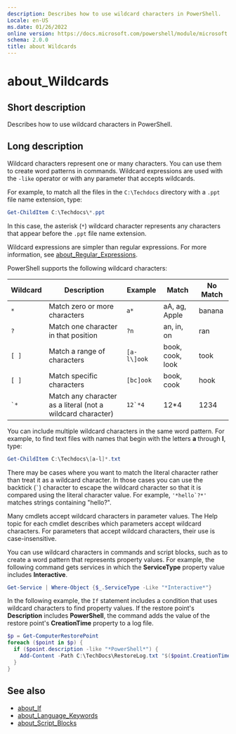 ```yaml
---
description: Describes how to use wildcard characters in PowerShell.
Locale: en-US
ms.date: 01/26/2022
online version: https://docs.microsoft.com/powershell/module/microsoft.powershell.core/about/about_wildcards?view=powershell-5.1&WT.mc_id=ps-gethelp
schema: 2.0.0
title: about Wildcards
---
```


# about_Wildcards

## Short description

Describes how to use wildcard characters in PowerShell.

## Long description

Wildcard characters represent one or many characters. You can use them to
create word patterns in commands. Wildcard expressions are used with the
`-like` operator or with any parameter that accepts wildcards.

For example, to match all the files in the `C:\Techdocs` directory with a
`.ppt` file name extension, type:

```powershell
Get-ChildItem C:\Techdocs\*.ppt
```

In this case, the asterisk (`*`) wildcard character represents any characters
that appear before the `.ppt` file name extension.

Wildcard expressions are simpler than regular expressions. For more
information, see [about_Regular_Expressions](./about_Regular_Expressions.md).

PowerShell supports the following wildcard characters:

| Wildcard |                         Description                         |   Example   |      Match       | No Match |
| -------- | ----------------------------------------------------------- | ----------- | ---------------- | -------- |
| `*`      | Match zero or more characters                               | `a*`        | aA, ag, Apple    | banana   |
| `?`      | Match one character in that position                        | `?n`        | an, in, on       | ran      |
| `[ ]`    | Match a range of characters                                 | `[a-l\]ook` | book, cook, look | took     |
| `[ ]`    | Match specific characters                                   | `[bc]ook`   | book, cook       | hook     |
| `` `* `` | Match any character as a literal (not a wildcard character) | ``12`*4``   | 12*4             | 1234     |

You can include multiple wildcard characters in the same word pattern. For
example, to find text files with names that begin with the letters **a**
through **l**, type:

```powershell
Get-ChildItem C:\Techdocs\[a-l]*.txt
```

There may be cases where you want to match the literal character rather than
treat it as a wildcard character. In those cases you can use the backtick
(`` ` ``) character to escape the wildcard character so that it is compared
using the literal character value. For example, ``'*hello`?*'`` matches strings
containing "hello?".

Many cmdlets accept wildcard characters in parameter values. The Help topic for
each cmdlet describes which parameters accept wildcard characters. For
parameters that accept wildcard characters, their use is case-insensitive.

You can use wildcard characters in commands and script blocks, such as to
create a word pattern that represents property values. For example, the
following command gets services in which the **ServiceType** property value
includes **Interactive**.

```powershell
Get-Service | Where-Object {$_.ServiceType -Like "*Interactive*"}
```

In the following example, the `If` statement includes a condition that uses
wildcard characters to find property values. If the restore point's
**Description** includes **PowerShell**, the command adds the value of the
restore point's **CreationTime** property to a log file.

```powershell
$p = Get-ComputerRestorePoint
foreach ($point in $p) {
  if ($point.description -like "*PowerShell*") {
    Add-Content -Path C:\TechDocs\RestoreLog.txt "$($point.CreationTime)"
  }
}
```

## See also

- [about_If](about_If.md)
- [about_Language_Keywords](about_Language_Keywords.md)
- [about_Script_Blocks](about_Script_Blocks.md)
